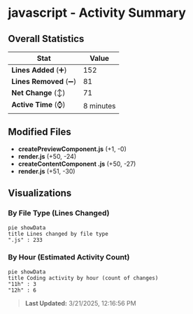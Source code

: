 # javascript - Activity Summary 

## Overall Statistics

| Stat                   | Value                                                             |
| ---------------------- | ----------------------------------------------------------------- |
| **Lines Added** (➕)   | 152                                          |
| **Lines Removed** (➖) | 81                                        |
| **Net Change** (↕)    | 71                |
| **Active Time** (⌚)   | 8 minutes |


## Modified Files
- **createPreviewComponent.js** (+1, -0)
- **render.js** (+50, -24)
- **createContentComponent .js** (+50, -27)
- **render.js** (+51, -30)

## Visualizations

### By File Type (Lines Changed)

```mermaid
pie showData
title Lines changed by file type
".js" : 233
```

### By Hour (Estimated Activity Count)

```mermaid
pie showData
title Coding activity by hour (count of changes)
"11h" : 3
"12h" : 6
```


> **Last Updated:** 3/21/2025, 12:16:56 PM